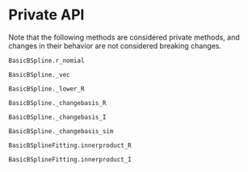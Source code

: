 # Private API

Note that the following methods are considered private methods, and changes in their behavior are not considered breaking changes.

```@docs
BasicBSpline.r_nomial
```

```@docs
BasicBSpline._vec
```

```@docs
BasicBSpline._lower_R
```

```@docs
BasicBSpline._changebasis_R
```

```@docs
BasicBSpline._changebasis_I
```

```@docs
BasicBSpline._changebasis_sim
```

```@docs
BasicBSplineFitting.innerproduct_R
```

```@docs
BasicBSplineFitting.innerproduct_I
```
